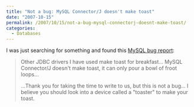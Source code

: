 ```yaml
---
title: "Not a bug: MySQL Connector/J doesn't make toast"
date: "2007-10-15"
permalink: /2007/10/15/not-a-bug-mysql-connectorj-doesnt-make-toast/
categories:
  - Databases
---
```

I was just searching for something and found this [MySQL bug report][1]:

<blockquote cite="http://bugs.mysql.com/bug.php?id=2">
  <p>
    Other JDBC drivers I have used make toast for breakfast&#8230; MySQL Connector/J doesn't make toast, it can only pour a bowl of froot loops&#8230;
  </p>
  
  <p>
    &#8230;Thank you for taking the time to write to us, but this is not a bug&#8230; I believe you should look into a device called a "toaster" to make your toast.
  </p>
</blockquote>

 [1]: http://bugs.mysql.com/bug.php?id=2
